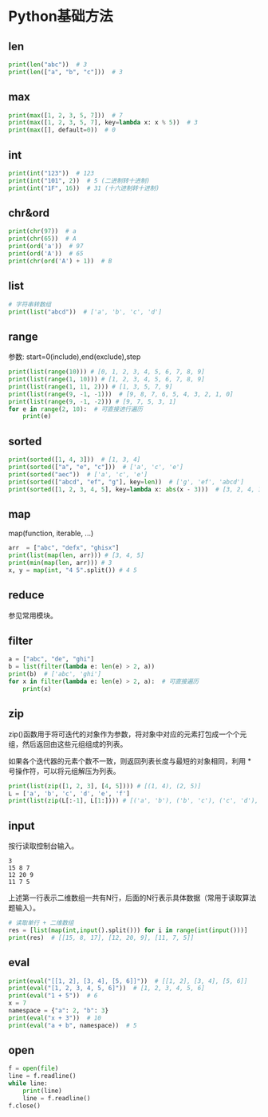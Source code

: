 # Python基础方法
## len
```python
print(len("abc"))  # 3
print(len(["a", "b", "c"]))  # 3
```

## max
```python
print(max([1, 2, 3, 5, 7]))  # 7
print(max([1, 2, 3, 5, 7], key=lambda x: x % 5))  # 3
print(max([], default=0))  # 0
```

## int
```python
print(int("123"))  # 123
print(int("101", 2))  # 5 (二进制转十进制)
print(int("1F", 16))  # 31 (十六进制转十进制)
```

## chr&ord
```python
print(chr(97))  # a
print(chr(65))  # A
print(ord('a'))  # 97
print(ord('A'))  # 65
print(chr(ord('A') + 1))  # B
```

## list
```python
# 字符串转数组
print(list("abcd"))  # ['a', 'b', 'c', 'd']
```

## range
参数: start=0(include),end(exclude),step
```python
print(list(range(10))) # [0, 1, 2, 3, 4, 5, 6, 7, 8, 9]
print(list(range(1, 10))) # [1, 2, 3, 4, 5, 6, 7, 8, 9]
print(list(range(1, 11, 2))) # [1, 3, 5, 7, 9]
print(list(range(9, -1, -1)))  # [9, 8, 7, 6, 5, 4, 3, 2, 1, 0]
print(list(range(9, -1, -2))) # [9, 7, 5, 3, 1]
for e in range(2, 10):  # 可直接进行遍历 
    print(e)
```

## sorted
```python
print(sorted([1, 4, 3]))  # [1, 3, 4]
print(sorted(["a", "e", "c"]))  # ['a', 'c', 'e']
print(sorted("aec"))  # ['a', 'c', 'e']
print(sorted(["abcd", "ef", "g"], key=len))  # ['g', 'ef', 'abcd']
print(sorted([1, 2, 3, 4, 5], key=lambda x: abs(x - 3)))  # [3, 2, 4, 1, 5]
```

## map
map(function, iterable, ...)
```python
arr  = ["abc", "defx", "ghisx"]
print(list(map(len, arr))) # [3, 4, 5]
print(min(map(len, arr))) # 3
x, y = map(int, "4 5".split()) # 4 5
```

## reduce
参见常用模块。

## filter
```python
a = ["abc", "de", "ghi"]
b = list(filter(lambda e: len(e) > 2, a))
print(b)  # ['abc', 'ghi']
for x in filter(lambda e: len(e) > 2, a):  # 可直接遍历
    print(x)
```

## zip

zip()函数用于将可迭代的对象作为参数，将对象中对应的元素打包成一个个元组，然后返回由这些元组组成的列表。

如果各个迭代器的元素个数不一致，则返回列表长度与最短的对象相同，利用 * 号操作符，可以将元组解压为列表。

```python
print(list(zip([1, 2, 3], [4, 5]))) # [(1, 4), (2, 5)]
L = ['a', 'b', 'c', 'd', 'e', 'f']
print(list(zip(L[:-1], L[1:]))) # [('a', 'b'), ('b', 'c'), ('c', 'd'), ('d', 'e'), ('e', 'f')]
```

## input
按行读取控制台输入。
```
3
15 8 7
12 20 9
11 7 5
```
上述第一行表示二维数组一共有N行，后面的N行表示具体数据（常用于读取算法题输入）。
```python
# 读取单行 + 二维数组
res = [list(map(int,input().split())) for i in range(int(input()))]
print(res)  # [[15, 8, 17], [12, 20, 9], [11, 7, 5]]
```

## eval
```python
print(eval("[[1, 2], [3, 4], [5, 6]]"))  # [[1, 2], [3, 4], [5, 6]]
print(eval("[1, 2, 3, 4, 5, 6]"))  # [1, 2, 3, 4, 5, 6]
print(eval("1 + 5"))  # 6
x = 7
namespace = {"a": 2, "b": 3}
print(eval("x + 3"))  # 10
print(eval("a + b", namespace))  # 5
```

## open
```python
f = open(file)
line = f.readline()
while line:
    print(line)
    line = f.readline()
f.close()
```